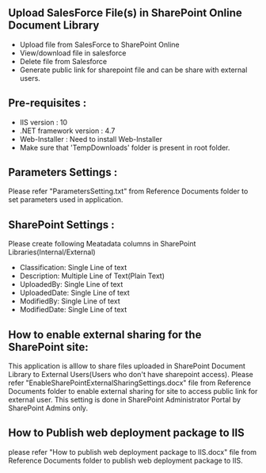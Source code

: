 ## Upload SalesForce File(s) in SharePoint Online Document Library 
- Upload file from SalesForce to SharePoint Online
- View/download file in salesforce
- Delete file from Salesforce 
- Generate public link for sharepoint file and can be share with external users.



## Pre-requisites :
- IIS version : 10
- .NET framework version : 4.7
- Web-Installer : Need to install Web-Installer
- Make sure that 'TempDownloads' folder is present in root folder.

## Parameters Settings :
Please refer "ParametersSetting.txt" from Reference Documents folder to set parameters used in application.

## SharePoint Settings :
Please create following Meatadata columns in SharePoint Libraries(Internal/External)
- Classification: Single Line of text
- Description: Multiple Line of Text(Plain Text)
- UploadedBy: Single Line of text
- UploadedDate: Single Line of text
- ModifiedBy: Single Line of text
- ModifiedDate: Single Line of text

## How to enable external sharing for the SharePoint site:
 This application is alllow to share files uploaded in SharePoint Document Library to External Users(Users who don't have sharepoint access).
Please refer "EnableSharePointExternalSharingSettings.docx" file from Reference Documents folder to enable external sharing for site to access public link for external user.
This setting is done in SharePoint Administrator Portal by SharePoint Admins only.


## How to Publish web deployment package to IIS
please refer "How to publish web deployment package to IIS.docx" file from Reference Documents folder to publish web deployment package to IIS.

 
